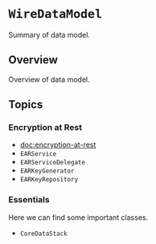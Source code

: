 # ``WireDataModel``

Summary of data model.

## Overview

Overview of data model.

## Topics

### Encryption at Rest

- <doc:encryption-at-rest>
- ``EARService``
- ``EARServiceDelegate``
- ``EARKeyGenerator``
- ``EARKeyRepository``

### Essentials

Here we can find some important classes.

- ``CoreDataStack``
